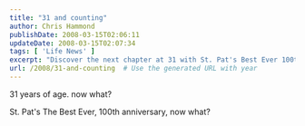 ```yaml
---
title: "31 and counting"
author: Chris Hammond
publishDate: 2008-03-15T02:06:11
updateDate: 2008-03-15T02:07:34
tags: [ 'Life News' ]
excerpt: "Discover the next chapter at 31 with St. Pat's Best Ever 100th Anniversary. Find out what's next in store for you at this milestone age."
url: /2008/31-and-counting  # Use the generated URL with year
---
```

<p>31 years of age. now what?</p> <p>St. Pat's The Best Ever, 100th anniversary, now what?</p>

